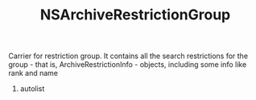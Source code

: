 ﻿---
uid: crmscript_ref_NSArchiveRestrictionGroup
title: NSArchiveRestrictionGroup
intellisense: Void.NSArchiveRestrictionGroup
keywords: NSArchiveRestrictionGroup
so.topic: reference
---

Carrier for restriction group. It contains all the search restrictions for the group - that is, ArchiveRestrictionInfo - objects, including some info like rank and name

1. autolist 

